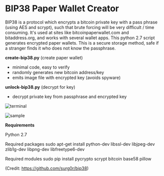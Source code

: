 # BIP38 Paper Wallet Creator

BIP38 is a protocol which encrypts a bitcoin private key with a pass phrase (using AES and scrypt), such that 
brute forcing will be very difficult / time consuming. It's used at sites like bitcoinpaperwallet.com and 
bitaddress.org, and works with several wallet apps. This python 2.7 script generates encrypted paper wallets.
This is a secure storage method, safe if a stranger finds it who does not know the passphrase.

**create-bip38.py** (create paper wallet)
- minimal code, easy to verify
- randomly generates new bitcoin address/key
- emits image file with encrypted key (avoids spyware)

**unlock-bip38.py** (decrypt for key)
- decrypt private key from passphrase and encrypted key

![terminal](https://raw.githubusercontent.com/steve-vincent/bip38/master/screens/terminal.png)

![sample](https://raw.githubusercontent.com/steve-vincent/bip38/master/screens/sample.jpg)

**Requirements**

Python 2.7

Required packages
sudo apt-get install python-dev libssl-dev libjpeg-dev zlib1g-dev libpng-dev libfreetype6-dev

Required modules
sudo pip install pycrypto scrypt bitcoin base58 pillow


(Credit: https://github.com/surg0r/bip38)
